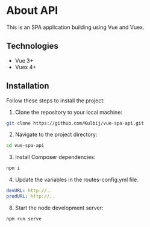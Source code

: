 # About API

This is an SPA application building using Vue and Vuex.

## Technologies

- Vue 3+
- Vuex 4+

## Installation

Follow these steps to install the project:
1. Clone the repository to your local machine:
```bash
git clone https://github.com/Kulbij/vue-spa-api.git
```

2. Navigate to the project directory:
```bash
cd vue-spa-api
```

3. Install Composer dependencies:
```bash
npm i
```

4. Update the variables in the routes-config.yml file.
```yaml
devURL: http://..
prodURL: http://..
```

8. Start the node development server:
```bash
npm run serve
```
